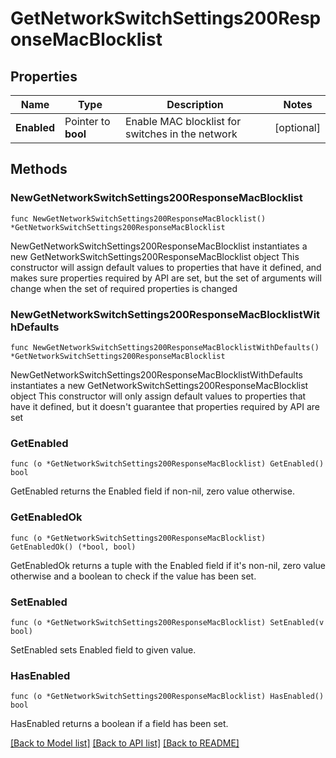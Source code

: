 # GetNetworkSwitchSettings200ResponseMacBlocklist

## Properties

Name | Type | Description | Notes
------------ | ------------- | ------------- | -------------
**Enabled** | Pointer to **bool** | Enable MAC blocklist for switches in the network | [optional] 

## Methods

### NewGetNetworkSwitchSettings200ResponseMacBlocklist

`func NewGetNetworkSwitchSettings200ResponseMacBlocklist() *GetNetworkSwitchSettings200ResponseMacBlocklist`

NewGetNetworkSwitchSettings200ResponseMacBlocklist instantiates a new GetNetworkSwitchSettings200ResponseMacBlocklist object
This constructor will assign default values to properties that have it defined,
and makes sure properties required by API are set, but the set of arguments
will change when the set of required properties is changed

### NewGetNetworkSwitchSettings200ResponseMacBlocklistWithDefaults

`func NewGetNetworkSwitchSettings200ResponseMacBlocklistWithDefaults() *GetNetworkSwitchSettings200ResponseMacBlocklist`

NewGetNetworkSwitchSettings200ResponseMacBlocklistWithDefaults instantiates a new GetNetworkSwitchSettings200ResponseMacBlocklist object
This constructor will only assign default values to properties that have it defined,
but it doesn't guarantee that properties required by API are set

### GetEnabled

`func (o *GetNetworkSwitchSettings200ResponseMacBlocklist) GetEnabled() bool`

GetEnabled returns the Enabled field if non-nil, zero value otherwise.

### GetEnabledOk

`func (o *GetNetworkSwitchSettings200ResponseMacBlocklist) GetEnabledOk() (*bool, bool)`

GetEnabledOk returns a tuple with the Enabled field if it's non-nil, zero value otherwise
and a boolean to check if the value has been set.

### SetEnabled

`func (o *GetNetworkSwitchSettings200ResponseMacBlocklist) SetEnabled(v bool)`

SetEnabled sets Enabled field to given value.

### HasEnabled

`func (o *GetNetworkSwitchSettings200ResponseMacBlocklist) HasEnabled() bool`

HasEnabled returns a boolean if a field has been set.


[[Back to Model list]](../README.md#documentation-for-models) [[Back to API list]](../README.md#documentation-for-api-endpoints) [[Back to README]](../README.md)


